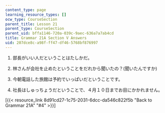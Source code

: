 ```yaml
---
content_type: page
learning_resource_types: []
ocw_type: CourseSection
parent_title: Lesson 21
parent_type: CourseSection
parent_uid: bffa1146-720a-039c-9aec-636a7a7ab4cd
title: Grammar 21A Section V Answers
uid: 207dce8c-a98f-ff47-df46-5768bf876997
---
```


1.  部長がいい人だということはたしかだ。
    
2.  林さんが会社を止めたということをだれから聞いたの？(聞いたんですか)
    
3.  今朝電話した旅館は予約でいっぱいだということです。
    
4.  社長はしゅっちょうだということで、４月１０日までお目にかかれません。
    

\[{{< resource_link 8d91cd27-1c75-2031-6dcc-da546c822f5b "Back to Grammar 21A" "#4" >}}\]